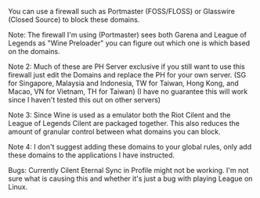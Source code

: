 You can use a firewall such as Portmaster (FOSS/FLOSS) or Glasswire (Closed Source) to block these domains.

Note: The firewall I'm using (Portmaster) sees both Garena and League of Legends as "Wine Preloader" you can figure out which one is which based on the domains.

Note 2: Much of these are PH Server exclusive if you still want to use this firewall just edit the Domains and replace the PH for your own server. (SG for Singapore, Malaysia and Indonesia, TW for Taiwan, Hong Kong, and Macao, VN for Vietnam,  TH for Taiwan) (I have no guarantee this will work since I haven't tested this out on other servers)

Note 3: Since Wine is used as a emulator both the Riot Cilent and the League of Legends Cilent are packaged together. This also reduces the amount of granular control between what domains you can block.

Note 4: I don't suggest adding these domains to your global rules, only add these domains to the applications I have instructed.

Bugs: Currently Cilent Eternal Sync in Profile might not be working. I'm not sure what is causing this and whether it's just a bug with playing League on Linux.
